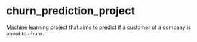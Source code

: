 # churn_prediction_project
Machine learning project that aims to predict if a customer of a company is about to churn.
